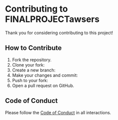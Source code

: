 # Contributing to FINALPROJECTawsers

Thank you for considering contributing to this project!

## How to Contribute

1. Fork the repository.
2. Clone your fork:
3. Create a new branch:
4. Make your changes and commit:
5. Push to your fork:
6. Open a pull request on GitHub.

## Code of Conduct

Please follow the [Code of Conduct](CODE_OF_CONDUCT.md) in all interactions.
